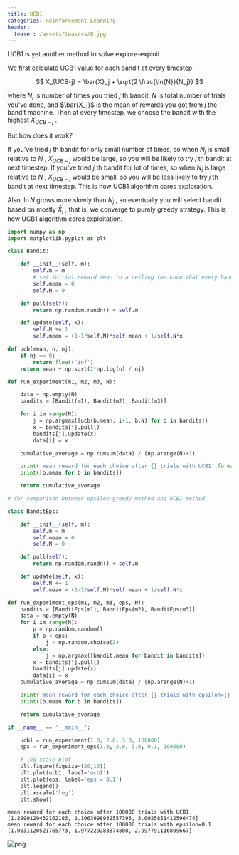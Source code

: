 ```yaml
---
title: UCB1
categories: Reinforcement-Learning
header:
  teaser: /assets/teasers/8.jpg
---
```


UCB1 is yet another method to solve explore-exploit.

We first calculate UCB1 value for each bandit at every timestep.

$$
X_{UCB-j} = \bar{X}_j + \sqrt{2 \frac{\ln{N}}{N_j}}
$$

where $N_j$ is number of times you tried $j$ th bandit, $N$ is total number of trials you've done, and $\bar{X_j}$ is the mean of rewards you got from $j$ the bandit machine.
Then at every timestep, we choose the bandit with the highest $X_{UCB-j}$ .

But how does it work?

If you've tried $j$ th bandit for only small number of times, so when $N_j$ is small relative to $N$ , $X_{UCB-j}$ would be large, so you will be likely to try $j$ th bandit at next timestep. If you've tried $j$ th bandit for lot of times, so when $N_j$ is large relative to $N$ , $X_{UCB-j}$ would be small, so you will be less likely to try $j$ th bandit at next timestep. This is how UCB1 algorithm cares exploration.

Also, $\ln{N}$ grows more slowly than $N_j$ , so eventually you will select bandit based on mostly $\bar{X}_j$ ; that is, we converge to purely greedy strategy. This is how UCB1 algorithm cares exploitation.


```python
import numpy as np
import matplotlib.pyplot as plt
```


```python
class Bandit:

    def __init__(self, m):
        self.m = m
        # set initial reward mean to a ceiling (we know that every bandit reward is lower than 10)
        self.mean = 0
        self.N = 0

    def pull(self):
        return np.random.randn() + self.m

    def update(self, x):
        self.N += 1
        self.mean = (1-1/self.N)*self.mean + 1/self.N*x
```


```python
def ucb(mean, n, nj):
    if nj == 0:
        return float('inf')
    return mean + np.sqrt(2*np.log(n) / nj)
```


```python
def run_experiment(m1, m2, m3, N):

    data = np.empty(N)
    bandits = [Bandit(m1), Bandit(m2), Bandit(m3)]

    for i in range(N):
        j = np.argmax([ucb(b.mean, i+1, b.N) for b in bandits])
        x = bandits[j].pull()
        bandits[j].update(x)
        data[i] = x

    cumulative_average = np.cumsum(data) / (np.arange(N)+1)

    print('mean reward for each choice after {} trials with UCB1'.format(N))
    print([b.mean for b in bandits])

    return cumulative_average
```


```python
# for comparison between epsilon-greedy method and UCB1 method

class BanditEps:

    def __init__(self, m):
        self.m = m
        self.mean = 0
        self.N = 0

    def pull(self):
        return np.random.randn() + self.m

    def update(self, x):
        self.N += 1
        self.mean = (1-1/self.N)*self.mean + 1/self.N*x

def run_experiment_eps(m1, m2, m3, eps, N):
    bandits = [BanditEps(m1), BanditEps(m2), BanditEps(m3)]
    data = np.empty(N)
    for i in range(N):
        p = np.random.random()
        if p < eps:
            j = np.random.choice(3)
        else:
            j = np.argmax([bandit.mean for bandit in bandits])
        x = bandits[j].pull()
        bandits[j].update(x)
        data[i] = x
    cumulative_average = np.cumsum(data) / (np.arange(N)+1)

    print('mean reward for each choice after {} trials with epsilon={}'.format(N, eps))
    print([b.mean for b in bandits])

    return cumulative_average
```


```python
if __name__ == '__main__':

    ucb1 = run_experiment(1.0, 2.0, 3.0, 100000)
    eps = run_experiment_eps(1.0, 2.0, 3.0, 0.1, 100000)

    # log scale plot
    plt.figure(figsize=(20,10))
    plt.plot(ucb1, label='ucb1')
    plt.plot(eps, label='eps = 0.1')
    plt.legend()
    plt.xscale('log')
    plt.show()
```

    mean reward for each choice after 100000 trials with UCB1
    [1.2990129432162183, 2.1063998932557393, 3.0025851412596474]
    mean reward for each choice after 100000 trials with epsilon=0.1
    [1.0031120521765773, 1.977229283874808, 2.997791116809667]



![png](https://lh3.googleusercontent.com/FhQs68Ewd0J0YuI26rbsUI99LBKadNMcrQRayChRnXFj1C6qSV4UXys_h7uHuMsD3phUwziB4M3jq04qt_Ckf3zzMG7aEaY-KqOeEldU5jrZG5qDUyLf77oracFngmH2bykXk7q8AA=w2400)

